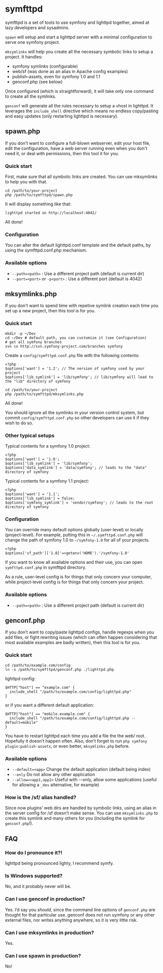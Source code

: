 # symfttpd

symfttpd is a set of tools to use symfony and lighttpd together,
aimed at lazy developers and sysadmins.


`spawn` will setup and start a lighttpd server with a minimal
configuration to serve one symfony project.


`mksymlinks` will help you create all the necessary symbolic links
to setup a project. It handles:

 * symfony symlinks (configurable)
 * web/sf (was done as an alias in Apache config examples)
 * publish-assets, even for symfony 1.0 and 1.1
 * genconf.php (see below)

Once configured (which is straightforward), it will take only one command
to create all the symlinks.


`genconf` will generate all the rules necessary to setup a vhost in lighttpd.
It leverages the `include_shell` directive which means no endless
copy/pasting and easy updates (only restarting lighttpd is necessary).



## spawn.php

If you don't want to configure a full-blown webserver, edit your host
file, edit the configuration, have a web server running even when you don't
need it, or deal with permissions, then this tool it for you.


### Quick start

First, make sure that all symbolic links are created.
You can use mksymlinks to help you with that.

    cd /path/to/your-project
    php /path/to/symfttpd/spawn.php

It will display something like that:

    lighttpd started on http://localhost:4042/

All done!


### Configuration

You can alter the default lighttpd.conf template and the default paths,
by using the symfttpd.conf.php mechanism.


### Available options

* `--path=<path>` : Use a different project path (default is current dir)
* `--port=<port>` or `-p<port>` : Use a different port (default is 4042)



## mksymlinks.php

If you don't want to spend time with repetive symlink creation each time you set up a new project, then this tool is for you.


### Quick start

    mkdir -p ~/Dev
    cd ~/Dev # default path, you can customize it (see Configuration)
    # get all symfony branches
    svn co http://svn.symfony-project.com/branches symfony

Create a `config/symfttpd.conf.php` file with the following contents:

    <?php
    $options['want'] = '1.2'; // The version of symfony used by your project
    $options['lib_symlink'] = 'lib/symfony'; // lib/symfony will lead to the "lib" directory of symfony

    cd /path/to/your-project
    php /path/to/symfttpd/mksymlinks.php

All done!

You should ignore all the symlinks in your version control system, but commit `config/symfttpd.conf.php` so other developers can use it if they wish to do so.


### Other typical setups

Typical contents for a symfony 1.0 project:

    <?php
    $options['want'] = '1.0';
    $options['lib_symlink'] = 'lib/symfony';
    $options['data_symlink'] = 'data/symfony'; // leads to the "data" directory of symfony

Typical contents for a symfony 1.1 project:

    <?php
    $options['want'] = '1.1';
    $options['lib_symlink'] = false;
    $options['symfony_symlink'] = 'vendor/symfony'; // leads to the root directory of symfony


### Configuration

You can override many default options globally (user-level)
or locally (project-level).
For example, putting this in `~/.symfttpd.conf.php` will change the path
of symfony 1.0 to `~/symfony-1.0` for all of your projects.

    <?php
    $options['sf_path']['1.0]'=>getenv('HOME').'/symfony-1.0'

If you want to know all available options and their use,
you can open `symfttpd.conf.php` in symfttpd directory.

As a rule, user-level config is for things that only concern your computer,
while project-level config is for things that only concern your project.


### Available options

* `--path=<path>` : Use a different project path (default is current dir)



## genconf.php

If you don’t want to copy/paste lighttpd configs, handle regexps when
you add files, or fight rewriting issues (which can often happen
considering that most available examples are badly written),
then this tool is for you.


### Quick start

    cd /path/to/example.com/config
    ln -s /path/to/symfttpd/genconf.php ./lighttpd.php

lighttpd config:

    $HTTP["host"] == "example.com" {
      include_shell "/path/to/example.com/config/lighttpd.php"
    }

or if you want a different default application:

    $HTTP["host"] == "mobile.example.com" {
      include_shell "/path/to/example.com/config/lighttpd.php --default=mobile"
    }

You have to restart lighttpd each time you add a file the the web/
root. Hopefully it doesn’t happen often. Also, don’t forget to run
`php symfony plugin:publish-assets`, or even better, `mksymlinks.php` before.


### Available options

* `--default=<app>` Change the default application (default being index)
* `--only` Do not allow any other application
* `--allow=<app1,app2>` Useful with --only, allow some applications
    (useful for allowing a `_dev` alternative, for example)


### How is the /sf/ alias handled?

Since now plugins’ web dirs are handled by symbolic links,
using an alias in the server config for /sf doesn’t make sense.
You can use `mksymlinks.php` to create this symlink and many
others for you (including the symlink for `genconf.php`!).



## FAQ

### How do I pronounce it?!

lighttpd being pronounced lighty, I recommend symfy.


### Is Windows supported?

No, and it probably never will be.


### Can I use genconf in production?

Yes. I’d say you _should_, since the command line options of `genconf.php` are
thought for that particular use. genconf does not run symfony or any other
external files, nor writes anything anywhere, so it is very little risk.


### Can I use mksymlinks in production?

Yes.


### Can I use spawn in production?

No!

